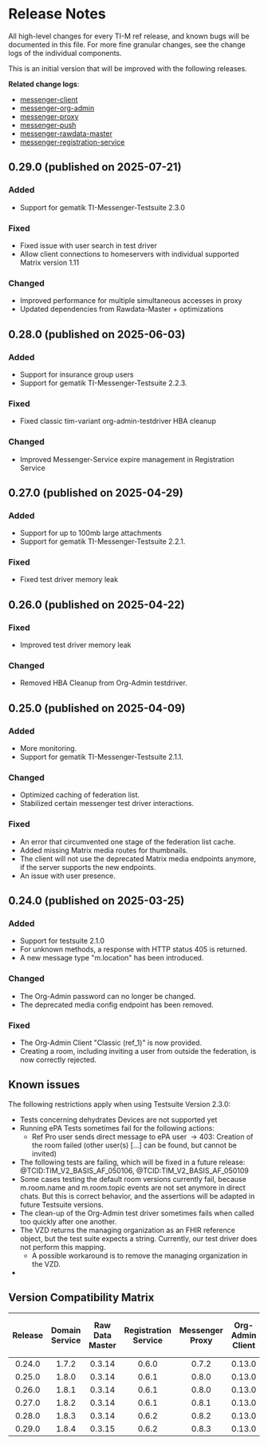 # Release Notes

All high-level changes for every TI-M ref release, and known bugs will be documented in this file. For more fine granular
changes, see the change logs of the individual components.

This is an initial version that will be improved with the following releases.

**Related change logs**:

- [messenger-client](https://github.com/tim-ref/messenger-client/blob/main/CHANGELOG.md)
- [messenger-org-admin](https://github.com/tim-ref/messenger-org-admin/blob/main/CHANGELOG.md)
- [messenger-proxy](https://github.com/tim-ref/messenger-proxy/blob/main/CHANGELOG.md)
- [messenger-push](https://github.com/tim-ref/messenger-push/blob/main/CHANGELOG.md)
- [messenger-rawdata-master](https://github.com/tim-ref/messenger-rawdata-master/blob/main/CHANGELOG.md)
- [messenger-registration-service](https://github.com/tim-ref/messenger-registration-service/blob/main/CHANGELOG.md)

<!--
The format is based on [Keep a Changelog](https://keepachangelog.com/en/1.1.0/).
-->


<!--

### Added

- A new feature.

### Changed

- A change in existing functionality.

### Deprecated

- A soon-to-be removed feature.

### Fixed

- A bug fix

### Security

- A vulnerability.

-->
## 0.29.0 (published on 2025-07-21)

### Added

- Support for gematik TI-Messenger-Testsuite 2.3.0

### Fixed

- Fixed issue with user search in test driver
- Allow client connections to homeservers with individual supported Matrix version 1.11

### Changed

- Improved performance for multiple simultaneous accesses in proxy
- Updated dependencies from Rawdata-Master + optimizations


## 0.28.0 (published on 2025-06-03)

### Added

- Support for insurance group users
- Support for gematik TI-Messenger-Testsuite 2.2.3.

### Fixed

- Fixed classic tim-variant org-admin-testdriver HBA cleanup

### Changed

- Improved Messenger-Service expire management in Registration Service 


## 0.27.0 (published on 2025-04-29)

### Added

- Support for up to 100mb large attachments
- Support for gematik TI-Messenger-Testsuite 2.2.1.

### Fixed

- Fixed test driver memory leak

## 0.26.0 (published on 2025-04-22)

### Fixed

- Improved test driver memory leak

### Changed

- Removed HBA Cleanup from Org-Admin testdriver.

## 0.25.0 (published on 2025-04-09)
### Added

- More monitoring.
- Support for gematik TI-Messenger-Testsuite 2.1.1.

### Changed

- Optimized caching of federation list.
- Stabilized certain messenger test driver interactions.

### Fixed

- An error that circumvented one stage of the federation list cache.
- Added missing Matrix media routes for thumbnails.
- The client will not use the deprecated Matrix media endpoints anymore, if the server supports the new endpoints.
- An issue with user presence.

##  0.24.0 (published on 2025-03-25)

### Added

- Support for testsuite 2.1.0
- For unknown methods, a response with HTTP status 405 is returned.
- A new message type "m.location" has been introduced.

### Changed

- The Org-Admin password can no longer be changed.
- The deprecated media config endpoint has been removed.

### Fixed
- The Org-Admin Client "Classic (ref_1)" is now provided.
- Creating a room, including inviting a user from outside the federation, is now correctly rejected.

## Known issues
The following restrictions apply when using Testsuite Version 2.3.0:
- Tests concerning dehydrates Devices are not supported yet
- Running ePA Tests sometimes fail for the following actions:
  - Ref Pro user sends direct message to ePA user  -> 403: Creation of the room failed (other user(s) [...] can be found, but cannot be invited)
- The following tests are failing, which will be fixed in a future release: @TCID:TIM_V2_BASIS_AF_050106, @TCID:TIM_V2_BASIS_AF_050109
- Some cases testing the default room versions currently fail, because m.room.name and m.room.topic events are not set anymore in direct chats. But this is correct behavior, and the assertions will be adapted in future Testsuite versions.
- The clean-up of the Org-Admin test driver sometimes fails when called too quickly after one another.
- The VZD returns the managing organization as an FHIR reference object, but the test suite expects a string. Currently, our test driver does not perform this mapping.
  - A possible workaround is to remove the managing organization in the VZD.
-  

## Version Compatibility Matrix
| Release | Domain Service | Raw Data Master | Registration Service | Messenger Proxy | Org-Admin Client | Org-Admin Test Driver | Messenger Client | Messenger Test Driver | Test Suite |
|:-------:|:--------------:|:---------------:|:--------------------:|:---------------:|:----------------:|:---------------------:|:----------------:|:---------------------:|:----------:|
| 0.24.0  |     1.7.2      |     0.3.14      |        0.6.0         |      0.7.2      |      0.13.0      |        0.16.0         |      1.28.0      |        0.13.0         |   2.1.0    |
| 0.25.0  |     1.8.0      |     0.3.14      |        0.6.1         |      0.8.0      |      0.13.0      |        0.16.0         |      1.28.1      |        0.13.5         |   2.1.1    |
| 0.26.0  |     1.8.1      |     0.3.14      |        0.6.1         |      0.8.0      |      0.13.0      |        0.17.0         |      1.28.1      |        0.13.6         |   2.1.1    |
| 0.27.0  |     1.8.2      |     0.3.14      |        0.6.1         |      0.8.1      |      0.13.0      |        0.18.0         |      1.28.1      |        0.13.8         |   2.2.1    |
| 0.28.0  |     1.8.3      |     0.3.14      |        0.6.2         |      0.8.2      |      0.13.0      |        0.18.0         |      1.28.1      |        0.14.2         |   2.2.3    |
| 0.29.0  |     1.8.4      |     0.3.15      |        0.6.2         |      0.8.3      |      0.13.0      |        0.18.0         |      1.28.2      |        0.14.9         |   2.3.0    |
